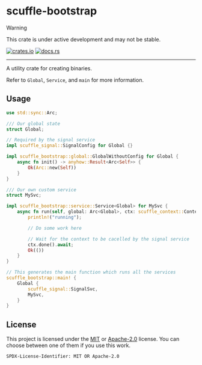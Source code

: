 # scuffle-bootstrap

> [!WARNING]  
> This crate is under active development and may not be stable.

[![crates.io](https://img.shields.io/crates/v/scuffle-bootstrap.svg)](https://crates.io/crates/scuffle-bootstrap) [![docs.rs](https://img.shields.io/docsrs/scuffle-bootstrap)](https://docs.rs/scuffle-bootstrap)

---

A utility crate for creating binaries.

Refer to `Global`, `Service`, and `main` for more information.

## Usage

```rust
use std::sync::Arc;

/// Our global state
struct Global;

// Required by the signal service
impl scuffle_signal::SignalConfig for Global {}

impl scuffle_bootstrap::global::GlobalWithoutConfig for Global {
    async fn init() -> anyhow::Result<Arc<Self>> {
        Ok(Arc::new(Self))
    }
}

/// Our own custom service
struct MySvc;

impl scuffle_bootstrap::service::Service<Global> for MySvc {
    async fn run(self, global: Arc<Global>, ctx: scuffle_context::Context) -> anyhow::Result<()> {
        println!("running");

        // Do some work here

        // Wait for the context to be cacelled by the signal service
        ctx.done().await;
        Ok(())
    }
}

// This generates the main function which runs all the services
scuffle_bootstrap::main! {
    Global {
        scuffle_signal::SignalSvc,
        MySvc,
    }
}
```

## License

This project is licensed under the [MIT](./LICENSE.MIT) or [Apache-2.0](./LICENSE.Apache-2.0) license.
You can choose between one of them if you use this work.

`SPDX-License-Identifier: MIT OR Apache-2.0`

